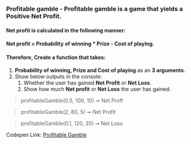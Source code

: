 ### Profitable gamble -  Profitable gamble is a game that yields a Positive Net Profit.

#### Net profit is calculated in the following manner:
#### Net profit = Probability of winning * Prize - Cost of playing.

#### Therefore, Create a function that takes: 

1. **Probability of winning, Prize and Cost of playing** as an **3 arguments**. 
1. Show below outputs in the console:
    1. Whether the user has gained **Net Profit** or **Net Loss**.
    1. Show how much **Net profit** or **Net Loss** the user has gained.

> profitableGamble(0.5, 100, 10) ➞ Net Proft

> profitableGamble(2, 80, 5) ➞ Net Profit

> profitableGamble(0.1, 120, 20) ➞ Net Loss

Codepen Link: [Profitable Gamble](https://codepen.io/naveencoder/pen/QPobPJ?editors=0012)